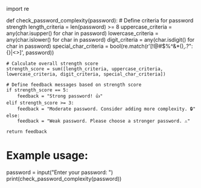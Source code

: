 import re

def check_password_complexity(password):
    # Define criteria for password strength
    length_criteria = len(password) >= 8
    uppercase_criteria = any(char.isupper() for char in password)
    lowercase_criteria = any(char.islower() for char in password)
    digit_criteria = any(char.isdigit() for char in password)
    special_char_criteria = bool(re.match(r'[!@#$%^&*(),.?":{}|<>]', password))

    # Calculate overall strength score
    strength_score = sum([length_criteria, uppercase_criteria, lowercase_criteria, digit_criteria, special_char_criteria])

    # Define feedback messages based on strength score
    if strength_score == 5:
        feedback = "Strong password! 👍"
    elif strength_score >= 3:
        feedback = "Moderate password. Consider adding more complexity. 🔒"
    else:
        feedback = "Weak password. Please choose a stronger password. ⚠️"

    return feedback

# Example usage:
password = input("Enter your password: ")
print(check_password_complexity(password))
